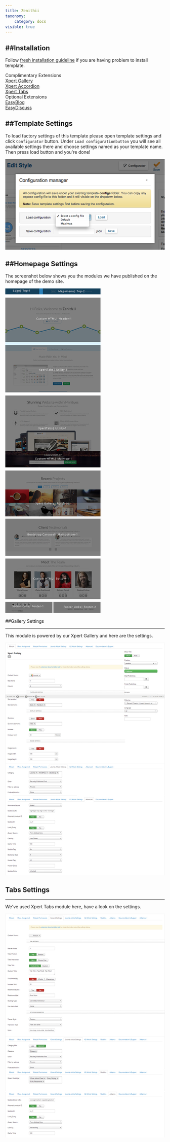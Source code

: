 ```yaml
---
title: Zenithii
taxonomy:
    category: docs
visible: true
---
```


##Installation
----------
Follow [fresh installation guideline](http://www.themexpert.com/documentation/expose-framework/getting-started) if you are having problem to install template.


<div class="row">
	<div class="col-md-6">
		<div class="panel panel-primary">
  <!-- Default panel contents -->
  <div class="panel-heading">Complimentary Extensions</div>

  <!-- List group -->
  <div class="list-group">
    <div><a class="list-group-item" href="http://www.themexpert.com/joomla-extensions/xpert-gallery">Xpert Gallery</a></div>
    <div><a class="list-group-item" href="http://www.themexpert.com/joomla-extensions/xpert-accordion">Xpert Accordion</a></div>
    <div><a class="list-group-item" href="http://www.themexpert.com/joomla-extensions/xpert-tabs">Xpert Tabs</a></div>

 
 
  </div>
</div>
	</div>
	<div class="col-md-6">
		<div class="panel panel-default">
  <!-- Default panel contents -->
  <div class="panel-heading">Optional Extensions</div>
  <!-- List group -->
  <div class="list-group">
    <div><a class="list-group-item" href="http://stackideas.com/easyblog">EasyBlog</a></div>
    <div><a class="list-group-item" href="http://stackideas.com/easydiscuss">EasyDiscuss</a></div>
  </div>
</div>
	</div>
</div>

##Template Settings
----------
To load factory settings of this template please open template settings and click `Configurator` button. Under `Load configurationbutton` you will see all available settings there and choose settings named as your template name. Then press load button and you're done!

![Sample Image](load-configuration.png)

##Homepage Settings
----------
The screenshot below shows you the modules we have published on the homepage of the demo site.

![Sample Image](zenithii.jpg)

##Gallery Settings

----------
This module is powered by our Xpert Gallery and here are the settings.

![Sample Image](xpertgallery.jpg)
<h2 id="tabs_settings">Tabs Settings</h2>

----------
We've used Xpert Tabs module here, have a look on the settings.

![Sample Image](xperttabs.jpg)
